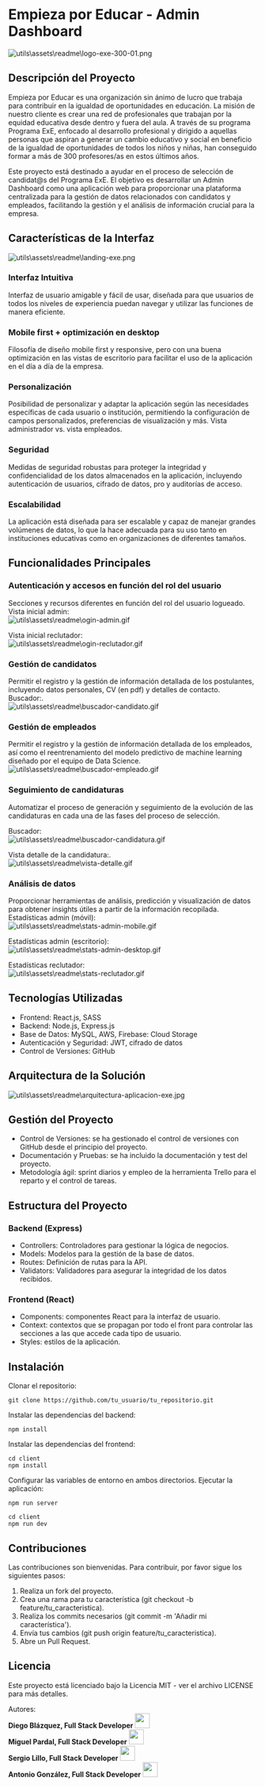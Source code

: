 # Empieza por Educar - Admin Dashboard
![utils\assets\readme\logo-exe-300-01.png](https://github.com/diegoblazquezr/DT_Empieza_por_Educar/blob/develop/utils/assets/readme/logo-exe-300-01.png)
## Descripción del Proyecto
Empieza por Educar es una organización sin ánimo de lucro que trabaja para contribuir en la igualdad de oportunidades en educación. La misión de nuestro cliente es crear una red de profesionales que trabajan por la equidad educativa desde dentro y fuera del aula. A través de su programa Programa ExE, enfocado al desarrollo profesional y dirigido a aquellas personas que aspiran a generar un cambio educativo y social en beneficio de la igualdad de oportunidades de todos los niños y niñas, han conseguido formar a más de 300 profesores/as en estos últimos años.

Este proyecto está destinado a ayudar en el proceso de selección de candidat@s del Programa ExE. El objetivo es desarrollar un Admin Dashboard como una aplicación web para proporcionar una plataforma centralizada para la gestión de datos relacionados con candidatos y empleados, facilitando la gestión y el análisis de información crucial para la empresa.
## Características de la Interfaz
![utils\assets\readme\landing-exe.png](https://github.com/diegoblazquezr/DT_Empieza_por_Educar/blob/develop/utils/assets/readme/landing-exe.png)
### Interfaz Intuitiva
Interfaz de usuario amigable y fácil de usar, diseñada para que usuarios de todos los niveles de experiencia puedan navegar y utilizar las funciones de manera eficiente.
### Mobile first + optimización en desktop
Filosofía de diseño mobile first y responsive, pero con una buena optimización en las vistas de escritorio para facilitar el uso de la aplicación en el día a día de la empresa.
### Personalización
Posibilidad de personalizar y adaptar la aplicación según las necesidades específicas de cada usuario o institución, permitiendo la configuración de campos personalizados, preferencias de visualización y más. Vista administrador vs. vista empleados.
### Seguridad
Medidas de seguridad robustas para proteger la integridad y confidencialidad de los datos almacenados en la aplicación, incluyendo autenticación de usuarios, cifrado de datos, pro y auditorías de acceso.
### Escalabilidad
La aplicación está diseñada para ser escalable y capaz de manejar grandes volúmenes de datos, lo que la hace adecuada para su uso tanto en instituciones educativas como en organizaciones de diferentes tamaños.
## Funcionalidades Principales
### Autenticación y accesos en función del rol del usuario
Secciones y recursos diferentes en función del rol del usuario logueado.<br>
Vista inicial admin:<br>
![utils\assets\readme\ogin-admin.gif](https://github.com/diegoblazquezr/DT_Empieza_por_Educar/blob/develop/utils/assets/readme/login-admin.gif)

Vista inicial reclutador:<br>
![utils\assets\readme\ogin-reclutador.gif](https://github.com/diegoblazquezr/DT_Empieza_por_Educar/blob/develop/utils/assets/readme/login-reclutador.gif)

### Gestión de candidatos
Permitir el registro y la gestión de información detallada de los postulantes, incluyendo datos personales, CV (en pdf) y detalles de contacto.<br>
Buscador:.<br>
![utils\assets\readme\buscador-candidato.gif](https://github.com/diegoblazquezr/DT_Empieza_por_Educar/blob/develop/utils/assets/readme/buscador-candidato.gif)

### Gestión de empleados
Permitir el registro y la gestión de información detallada de los empleados, así como el reentrenamiento del modelo predictivo de machine learning diseñado por el equipo de Data Science.<br>
![utils\assets\readme\buscador-empleado.gif](https://github.com/diegoblazquezr/DT_Empieza_por_Educar/blob/develop/utils/assets/readme/buscador-empleado.gif)

### Seguimiento de candidaturas
Automatizar el proceso de generación y seguimiento de la evolución de las candidaturas en cada una de las fases del proceso de selección.<br/>

Buscador:<br>
![utils\assets\readme\buscador-candidatura.gif](https://github.com/diegoblazquezr/DT_Empieza_por_Educar/blob/develop/utils/assets/readme/buscador-candidatura.gif)

Vista detalle de la candidatura:.<br>
![utils\assets\readme\vista-detalle.gif](https://github.com/diegoblazquezr/DT_Empieza_por_Educar/blob/develop/utils/assets/readme/vista-detalle.gif)

### Análisis de datos
Proporcionar herramientas de análisis, predicción y visualización de datos para obtener insights útiles a partir de la información recopilada. <br>
Estadísticas admin (móvil): <br>
![utils\assets\readme\stats-admin-mobile.gif](https://github.com/diegoblazquezr/DT_Empieza_por_Educar/blob/develop/utils/assets/readme/stats-admin-mobile.gif)

Estadísticas admin (escritorio): <br>
![utils\assets\readme\stats-admin-desktop.gif](https://github.com/diegoblazquezr/DT_Empieza_por_Educar/blob/develop/utils/assets/readme/stats-admin-desktop.gif)

Estadísticas reclutador: <br>
![utils\assets\readme\stats-reclutador.gif](https://github.com/diegoblazquezr/DT_Empieza_por_Educar/blob/develop/utils/assets/readme/stats-reclutador.gif)

## Tecnologías Utilizadas
- Frontend: React.js, SASS
- Backend: Node.js, Express.js
- Base de Datos: MySQL, AWS, Firebase: Cloud Storage
- Autenticación y Seguridad: JWT, cifrado de datos
- Control de Versiones: GitHub
## Arquitectura de la Solución
![utils\assets\readme\arquitectura-aplicacion-exe.jpg](https://github.com/diegoblazquezr/DT_Empieza_por_Educar/blob/develop/utils/assets/readme/arquitectura-aplicacion-exe.jpg)
## Gestión del Proyecto
- Control de Versiones: se ha gestionado el control de versiones con GitHub desde el principio del proyecto.
- Documentación y Pruebas: se ha incluido la documentación y test del proyecto.
- Metodología ágil: sprint diarios y empleo de la herramienta Trello para el reparto y el control de tareas.
## Estructura del Proyecto
### Backend (Express)
- Controllers: Controladores para gestionar la lógica de negocios.
- Models: Modelos para la gestión de la base de datos.
- Routes: Definición de rutas para la API.
- Validators: Validadores para asegurar la integridad de los datos recibidos.
### Frontend (React)
- Components: componentes React para la interfaz de usuario.
- Context: contextos que se propagan por todo el front para controlar las secciones a las que accede cada tipo de usuario.
- Styles: estilos de la aplicación.


## Instalación
Clonar el repositorio:

```
git clone https://github.com/tu_usuario/tu_repositorio.git

``` 

Instalar las dependencias del backend:

```
npm install
```

Instalar las dependencias del frontend:
```
cd client
npm install
```

Configurar las variables de entorno en ambos directorios.
Ejecutar la aplicación:
```
npm run server

cd client
npm run dev
```

## Contribuciones
Las contribuciones son bienvenidas. Para contribuir, por favor sigue los siguientes pasos:
1. Realiza un fork del proyecto.
2. Crea una rama para tu característica (git checkout -b feature/tu_caracteristica).
3. Realiza los commits necesarios (git commit -m 'Añadir mi característica').
4. Envía tus cambios (git push origin feature/tu_caracteristica).
5. Abre un Pull Request.
## Licencia
Este proyecto está licenciado bajo la Licencia MIT - ver el archivo LICENSE para más detalles.

Autores:<br>
**Diego Blázquez, Full Stack Developer**
<a href="https://www.linkedin.com/in/diego-blázquez-rosado-b08192ba/" target="_blank"> <img src="https://upload.wikimedia.org/wikipedia/commons/thumb/8/81/LinkedIn_icon.svg/1200px-LinkedIn_icon.svg.png" width=30px, height=30px/></a> 
<br>**Miguel Pardal, Full Stack Developer**
<a href="https://www.linkedin.com/in/miguel-pardal-esparís-a9051a2b4/" target="_blank"> <img src="https://upload.wikimedia.org/wikipedia/commons/thumb/8/81/LinkedIn_icon.svg/1200px-LinkedIn_icon.svg.png" width=30px, height=30px/></a> 
<br>**Sergio Lillo, Full Stack Developer**
<a href="https://www.linkedin.com/in/lillosergio/" target="_blank"> <img src="https://upload.wikimedia.org/wikipedia/commons/thumb/8/81/LinkedIn_icon.svg/1200px-LinkedIn_icon.svg.png" width=30px, height=30px/></a> 
<br>**Antonio González, Full Stack Developer**
<a href="https://www.linkedin.com/in/antonio-gonzález-torres-35b74522a/" target="_blank"> <img src="https://upload.wikimedia.org/wikipedia/commons/thumb/8/81/LinkedIn_icon.svg/1200px-LinkedIn_icon.svg.png" width=30px, height=30px/></a> 
